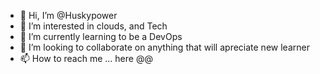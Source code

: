 - 👋 Hi, I’m @Huskypower
- 👀 I’m interested in clouds, and Tech
- 🌱 I’m currently learning to be a DevOps
- 💞️ I’m looking to collaborate on anything that will apreciate new learner
- 📫 How to reach me ... here @@

<!---
Huskypower/Huskypower is a ✨ special ✨ repository because its `README.md` (this file) appears on your GitHub profile.
You can click the Preview link to take a look at your changes.
--->
